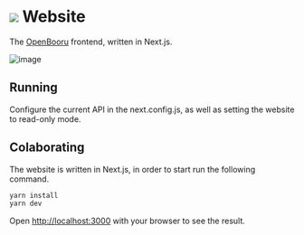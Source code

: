 # ![](https://github.com/TheOpenBooru/website/blob/master/public/favicon.ico) Website

The [OpenBooru](https://openbooru.org) frontend, written in Next.js.

![image](https://user-images.githubusercontent.com/64110708/189491204-bd1dc6c3-4f88-4169-9e80-5a4ed809dcd9.png)


## Running

Configure the current API in the next.config.js, as well as setting the website to read-only mode.

## Colaborating

The website is written in Next.js, in order to start run the following command.

```bash
yarn install
yarn dev
```

Open [http://localhost:3000](http://localhost:3000) with your browser to see the result.
